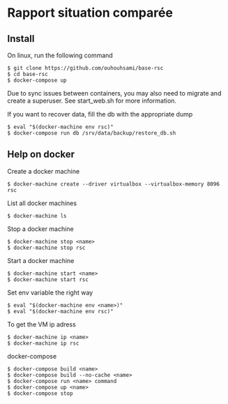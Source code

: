 # Rapport situation comparée

## Install

On linux, run the following command

```
$ git clone https://github.com/ouhouhsami/base-rsc
$ cd base-rsc
$ docker-compose up
```

Due to sync issues between containers, you may also need to migrate and create a superuser. See start_web.sh for more information.


If you want to recover data, fill the db with the appropriate dump

```
$ eval "$(docker-machine env rsc)"
$ docker-compose run db /srv/data/backup/restore_db.sh
```

## Help on docker

Create a docker machine

```
$ docker-machine create --driver virtualbox --virtualbox-memory 8096 rsc
```

List all docker machines

```
$ docker-machine ls
```

Stop a docker machine

```
$ docker-machine stop <name>
$ docker-machine stop rsc
```

Start a docker machine

```
$ docker-machine start <name>
$ docker-machine start rsc
```
Set env variable the right way

```
$ eval "$(docker-machine env <name>)"
$ eval "$(docker-machine env rsc)"
```

To get the VM ip adress

```
$ docker-machine ip <name>
$ docker-machine ip rsc
```

docker-compose

```
$ docker-compose build <name>
$ docker-compose build --no-cache <name>
$ docker-compose run <name> command
$ docker-compose up <name>
$ docker-compose stop
```

